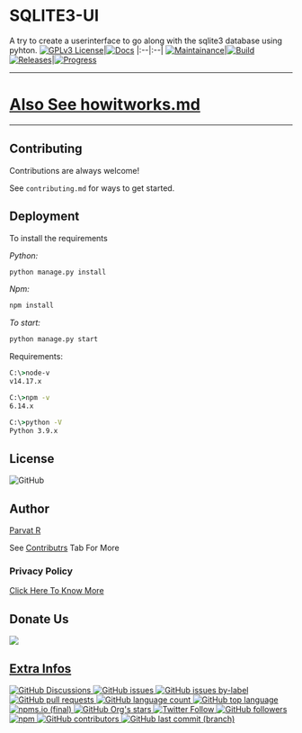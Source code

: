 
# SQLITE3-UI

A try to create a userinterface to go along with the sqlite3 database using pyhton.
[![GPLv3 License](https://img.shields.io/badge/License-GPL%20v3-g.svg)](https://opensource.org/licenses/GPL-3.0)|[![Docs](https://img.shields.io/badge/Docs-Failed-red.svg)]()
|:--|:--|
[![Maintainance](https://img.shields.io/badge/Maintainance-Not%20Started-red.svg)]()|[![Build](https://img.shields.io/badge/Build-Not%20Started-red.svg)]()
[![Releases](https://img.shields.io/badge/Releases-Not%20Released-red.svg)]()|[![Progress](https://img.shields.io/badge/Progress-Progressing-blue.svg)]()

---
# [Also See howitworks.md](https://github.com/BotsUniverse/sqlite3-ui/blob/main/howitworks.md)
---

## Contributing

Contributions are always welcome!

See `contributing.md` for ways to get started.
## Deployment

To install the requirements

_Python:_
```bash
python manage.py install
```
_Npm:_
```bash
npm install
```

*To start:*
```bash
python manage.py start
```

Requirements:
```cmd
C:\>node-v
v14.17.x

C:\>npm -v
6.14.x

C:\>python -V
Python 3.9.x
```
## License
<img alt="GitHub" src="https://img.shields.io/github/license/Botsuniverse/sqlite3-ui?style=social">

## Author
[Parvat R](https://www.telegram.me/Parvat_R)

See [Contributrs](https://github.com/BotsUniverse/sqlite3-ui/graphs/contributors) Tab For More

### Privacy Policy 
[Click Here To Know More](https://telegra.ph/Privacy-Policy-07-20-5)

## Donate Us
<a href="www.paypal.me/rohith204"><img src="https://img.shields.io/badge/Paypal-Donate%20Us-blue&logoColor=Silver&style=social">

## Extra Infos
<img alt="GitHub Discussions" src="https://img.shields.io/github/discussions/Botsuniverse/sqlite3-ui?style=for-the-badge">

<img alt="GitHub issues" src="https://img.shields.io/github/issues/Botsuniverse/sqlite3-ui?style=flat-square">

<img alt="GitHub issues by-label" src="https://img.shields.io/github/issues-raw/Botsuniverse/sqlite3-ui/Error">

<img alt="GitHub pull requests" src="https://img.shields.io/github/issues-pr/Botsuniverse/sqlite3-ui?style=flat-square">

<img alt="GitHub language count" src="https://img.shields.io/github/languages/count/Botsuniverse/sqlite3-ui?style=flat-square">

<img alt="GitHub top language" src="https://img.shields.io/github/languages/top/Botsuniverse/sqlite3-ui?style=social">

<img alt="npms.io (final)" src="https://img.shields.io/npms-io/final-score/npm">

<img alt="GitHub Org's stars" src="https://img.shields.io/github/stars/Botsuniverse?style=for-the-badge">

<img alt="Twitter Follow" src="https://img.shields.io/twitter/follow/Springreenoff?style=social">

<img alt="GitHub followers" src="https://img.shields.io/github/followers/parvat-web-dev?style=social">

<img alt="npm" src="https://img.shields.io/npm/v/npm">

<img alt="GitHub contributors" src="https://img.shields.io/github/contributors/Botsuniverse/sqlite3-ui">

<img alt="GitHub last commit (branch)" src="https://img.shields.io/github/last-commit/Botsuniverse/sqlite3-ui/main">


